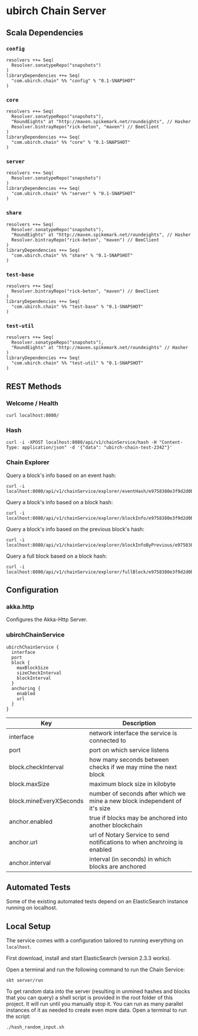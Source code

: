 # ubirch Chain Server

## Scala Dependencies

### `config`

    resolvers ++= Seq(
      Resolver.sonatypeRepo("snapshots")
    )
    libraryDependencies ++= Seq(
      "com.ubirch.chain" %% "config" % "0.1-SNAPSHOT"
    )

### `core`

    resolvers ++= Seq(
      Resolver.sonatypeRepo("snapshots"),
      "RoundEights" at "http://maven.spikemark.net/roundeights", // Hasher
      Resolver.bintrayRepo("rick-beton", "maven") // BeeClient
    )
    libraryDependencies ++= Seq(
      "com.ubirch.chain" %% "core" % "0.1-SNAPSHOT"
    )
        
### `server`

    resolvers ++= Seq(
      Resolver.sonatypeRepo("snapshots")
    )
    libraryDependencies ++= Seq(
      "com.ubirch.chain" %% "server" % "0.1-SNAPSHOT"
    )

### `share`

    resolvers ++= Seq(
      Resolver.sonatypeRepo("snapshots"),
      "RoundEights" at "http://maven.spikemark.net/roundeights", // Hasher
      Resolver.bintrayRepo("rick-beton", "maven") // BeeClient
    )
    libraryDependencies ++= Seq(
      "com.ubirch.chain" %% "share" % "0.1-SNAPSHOT"
    )

### `test-base`

    resolvers ++= Seq(
      Resolver.bintrayRepo("rick-beton", "maven") // BeeClient
    )
    libraryDependencies ++= Seq(
      "com.ubirch.chain" %% "test-base" % "0.1-SNAPSHOT"
    )

### `test-util`

    resolvers ++= Seq(
      Resolver.sonatypeRepo("snapshots"),
      "RoundEights" at "http://maven.spikemark.net/roundeights" // Hasher
    )
    libraryDependencies ++= Seq(
      "com.ubirch.chain" %% "test-util" % "0.1-SNAPSHOT"
    )

## REST Methods

### Welcome / Health

    curl localhost:8080/

### Hash

    curl -i -XPOST localhost:8080/api/v1/chainService/hash -H "Content-Type: application/json" -d '{"data": "ubirch-chain-test-2342"}'

### Chain Explorer

Query a block's info based on an event hash:

    curl -i localhost:8080/api/v1/chainService/explorer/eventHash/e9758380e3f9d2d0b9e0b13e424fcbf94a576c59dcf136b201832d1a687efc86

Query a block's info based on a block hash:

    curl -i localhost:8080/api/v1/chainService/explorer/blockInfo/e9758380e3f9d2d0b9e0b13e424fcbf94a576c59dcf136b201832d1a687efc86

Query a block's info based on the previous block's hash:

    curl -i localhost:8080/api/v1/chainService/explorer/blockInfoByPrevious/e9758380e3f9d2d0b9e0b13e424fcbf94a576c59dcf136b201832d1a687efc86

Query a full block based on a block hash:

    curl -i localhost:8080/api/v1/chainService/explorer/fullBlock/e9758380e3f9d2d0b9e0b13e424fcbf94a576c59dcf136b201832d1a687efc86

## Configuration

### akka.http

Configures the Akka-Http Server.

### ubirchChainService

    ubirchChainService {
      interface
      port
      block {
        maxBlockSize
        sizeCheckInterval
        blockInterval
      }
      anchoring {
        enabled
        url
      }
    }
| Key                     | Description |
| ----------------------- | ----------- |
| interface               | network interface the service is connected to |
| port                    | port on which service listens |
| block.checkInterval     | how many seconds between checks if we may mine the next block |
| block.maxSize           | maximum block size in kilobyte |
| block.mineEveryXSeconds | number of seconds after which we mine a new block independent of it's size |
| anchor.enabled          | true if blocks may be anchored into another blockchain |
| anchor.url              | url of Notary Service to send notifications to when anchroing is enabled |
| anchor.interval         | interval (in seconds) in which blocks are anchored |

## Automated Tests

Some of the existing automated tests depend on an ElasticSearch instance running on localhost.

## Local Setup

The service comes with a configuration tailored to running everything on `localhost`.
 
First download, install and start ElasticSearch (version 2.3.3 works).

Open a terminal and run the following command to run the Chain Service:

    sbt server/run

To get random data into the server (resulting in unmined hashes and blocks that you can query) a shell script is
provided in the root folder of this project. It will run until you manually stop it. You can run as many parallel
instances of it as needed to create even more data. Open a terminal to run the script:

    ./hash_random_input.sh
